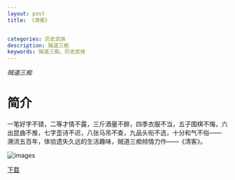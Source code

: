 ```yaml
---
layout: post
title: 《清客》


categories: 历史武侠
description: 贼道三痴
keywords: 贼道三痴，历史武侠
---
```


*贼道三痴*

# 简介

一笔好字不错，二等才情不露，三斤酒量不醉，四季衣服不当，五子围棋不悔，六出昆曲不推，七字歪诗不迟，八张马吊不查，九品头衔不选，十分和气不俗—— 溯流五百年，体验遗失久远的生活趣味，贼道三痴倾情力作——《清客》。



![images](https://tvax2.sinaimg.cn/large/008dGP0Fgy1gtuzqf9i8qj305d079t8o.jpg)

[下载](http://storage.live.com/items/234A7819031ABA17!553:/清客.txt)
